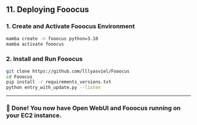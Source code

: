 
## **11. Deploying Fooocus**

### **1. Create and Activate Fooocus Environment**

```bash
mamba create -n fooocus python=3.10
mamba activate fooocus
```

### **2. Install and Run Fooocus**

```bash
git clone https://github.com/lllyasviel/Fooocus
cd Fooocus
pip install -r requirements_versions.txt
python entry_with_update.py --listen
```

---

### 🎉 **Done!** You now have Open WebUI and Fooocus running on your EC2 instance.

